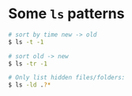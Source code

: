 # Some `ls` patterns

```sh
# sort by time new -> old
$ ls -t -1

# sort old -> new
$ ls -tr -1

# Only list hidden files/folders:
$ ls -ld .?*
```

